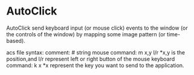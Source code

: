 # AutoClick
AutoClick  send keyboard input (or mouse click) events to the window (or the controls of the window) by mapping some image pattern (or time-based).

acs file syntax:
comment:  # string
mouse command: m x,y l/r
	*x,y is the position,and l/r represent left or right button of the mouse
keyboard command: k x
	*x represent the key you want to send to the application. 

